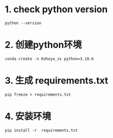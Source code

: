 # 1. check python version
```
python --version
```
# 2. 创建python环境
```
conda create -n Kohoya_ss python=3.10.6
```
# 3. 生成 requirements.txt
```
pip freeze > requirements.txt
```
# 4. 安装环境
```
pip install -r  requirements.txt
```
